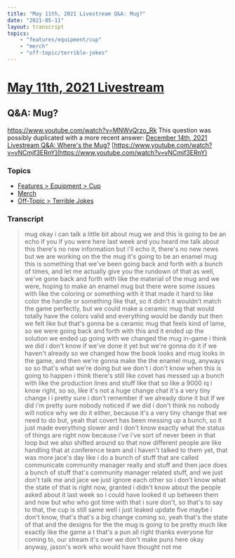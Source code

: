 ```yaml
---
title: "May 11th, 2021 Livestream Q&A: Mug?"
date: "2021-05-11"
layout: transcript
topics:
    - "features/equipment/cup"
    - "merch"
    - "off-topic/terrible-jokes"
---
```

# [May 11th, 2021 Livestream](../2021-05-11.md)
## Q&A: Mug?
https://www.youtube.com/watch?v=MNWvQrzo_Rk
This question was possibly duplicated with a more recent answer: [December 14th, 2021 Livestream Q&A: Where's the Mug?](./yt-vNCmjf3ERnY.md) [https://www.youtube.com/watch?v=vNCmjf3ERnY](https://www.youtube.com/watch?v=vNCmjf3ERnY)


### Topics
* [Features > Equipment > Cup](../topics/features/equipment/cup.md)
* [Merch](../topics/merch.md)
* [Off-Topic > Terrible Jokes](../topics/off-topic/terrible-jokes.md)

### Transcript

> mug okay i can talk a little bit about mug we and this is going to be an echo if you if you were here last week and you heard me talk about this there's no new information but i'll echo it, there's no new news but we are working on the the mug it's going to be an enamel mug this is something that we've been going back and forth with a bunch of times, and let me actually give you the rundown of that as well, we've gone back and forth with like the material of the mug and we were, hoping to make an enamel mug but there were some issues with like the coloring or something with it that made it hard to like color the handle or something like that, so it didn't it wouldn't match the game perfectly, but we could make a ceramic mug that would totally have the colors valid and everything would be dandy but then we felt like but that's gonna be a ceramic mug that feels kind of lame, so we were going back and forth with this and it ended up the solution we ended up going with we changed the mug in-game i think we did i don't know if we've done it yet but we're gonna do it if we haven't already so we changed how the book looks and mug looks in the game, and then we're gonna make the the enamel mug, anyways so so that's what we're doing but we don't i don't know when this is going to happen i think there's still like covet has messed up a bunch with like the production lines and stuff like that so like a 9000 iq i know right, so so, like it's not a huge change chat it's a very tiny change i i pretty sure i don't remember if we already done it but if we did i'm pretty sure nobody noticed if we did i don't think no nobody will notice why we do it either, because it's a very tiny change that we need to do but, yeah that covert has been messing up a bunch, so it just made everything slower and i don't know exactly what the status of things are right now because i've i've sort of never been in that loop but we also shifted around so that now different people are like handling that at conference team and i haven't talked to them yet, that was more jace's day like i do a bunch of stuff that are called communicate community manager really and stuff and then jace does a bunch of stuff that's community manager related stuff, and we just don't talk me and jace we just ignore each other so i don't know what the state of that is right now, granted i didn't know about the people asked about it last week so i could have looked it up between them and now but who who got time with that i sure don't, so that's to say to that, the cup is still same well i just leaked update five maybe i don't know, that's that's a big change coming so, yeah that's the state of that and the designs for the the mug is going to be pretty much like exactly like the game a t that's a pun all right thanks everyone for coming to, our stream it's over we don't make puns here okay anyway, jason's work who would have thought not me
